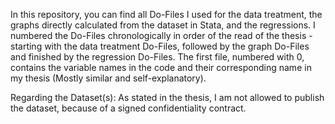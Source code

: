 In this repository, you can find all Do-Files I used for the data treatment, the graphs directly calculated from the dataset in Stata, and the regressions. 
I numbered the Do-Files chronologically in order of the read of the thesis - starting with the data treatment Do-Files, followed by the graph Do-Files and finished by the regression Do-Files. The first file, numbered with 0, contains the variable names in the code and their corresponding name in my thesis (Mostly similar and self-explanatory).

Regarding the Dataset(s): As stated in the thesis, I am not allowed to publish the dataset, because of a signed confidentiality contract.
